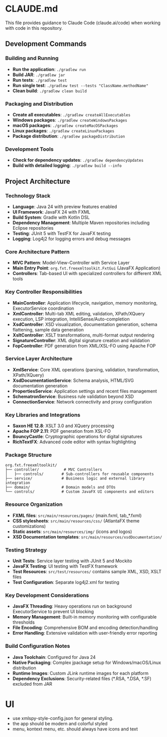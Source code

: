 # CLAUDE.md

This file provides guidance to Claude Code (claude.ai/code) when working with code in this repository.

## Development Commands

### Building and Running
- **Run the application**: `./gradlew run`
- **Build JAR**: `./gradlew jar`
- **Run tests**: `./gradlew test`
- **Run single test**: `./gradlew test --tests "ClassName.methodName"`
- **Clean build**: `./gradlew clean build`

### Packaging and Distribution
- **Create all executables**: `./gradlew createAllExecutables`
- **Windows packages**: `./gradlew createWindowsPackages`
- **macOS packages**: `./gradlew createMacOSPackages`  
- **Linux packages**: `./gradlew createLinuxPackages`
- **Package distribution**: `./gradlew packageDistribution`

### Development Tools
- **Check for dependency updates**: `./gradlew dependencyUpdates`
- **Build with detailed logging**: `./gradlew build --info`

## Project Architecture

### Technology Stack

- **Language**: Java 24 with preview features enabled
- **UI Framework**: JavaFX 24 with FXML
- **Build System**: Gradle with Kotlin DSL
- **Dependency Management**: Multiple Maven repositories including Eclipse repositories
- **Testing**: JUnit 5 with TestFX for JavaFX testing
- **Logging**: Log4j2 for logging errors and debug messages

### Core Architecture Pattern
- **MVC Pattern**: Model-View-Controller with Service Layer
- **Main Entry Point**: `org.fxt.freexmltoolkit.FxtGui` (JavaFX Application)
- **Controllers**: Tab-based UI with specialized controllers for different XML tools

### Key Controller Responsibilities
- **MainController**: Application lifecycle, navigation, memory monitoring, ExecutorService coordination
- **XmlController**: Multi-tab XML editing, validation, XPath/XQuery execution, LSP integration,
  IntelliSense/Auto-completion
- **XsdController**: XSD visualization, documentation generation, schema flattening, sample data generation
- **XsltController**: XSLT transformations, multi-format output rendering
- **SignatureController**: XML digital signature creation and validation
- **FopController**: PDF generation from XML/XSL-FO using Apache FOP

### Service Layer Architecture
- **XmlService**: Core XML operations (parsing, validation, transformation, XPath/XQuery)
- **XsdDocumentationService**: Schema analysis, HTML/SVG documentation generation
- **PropertiesService**: Application settings and recent files management
- **SchematronService**: Business rule validation beyond XSD
- **ConnectionService**: Network connectivity and proxy configuration

### Key Libraries and Integrations
- **Saxon HE 12.8**: XSLT 3.0 and XQuery processing
- **Apache FOP 2.11**: PDF generation from XSL-FO
- **BouncyCastle**: Cryptographic operations for digital signatures
- **RichTextFX**: Advanced code editor with syntax highlighting

### Package Structure
```
org.fxt.freexmltoolkit/
├── controller/           # MVC Controllers
│   ├── controls/        # Sub-controllers for reusable components
├── service/             # Business logic and external library integration
├── domain/              # Domain models and DTOs
└── controls/            # Custom JavaFX UI components and editors
```

### Resource Organization
- **FXML files**: `src/main/resources/pages/` (main.fxml, tab_*.fxml)
- **CSS stylesheets**: `src/main/resources/css/` (AtlantaFX theme customizations)
- **Static assets**: `src/main/resources/img/` (icons and logos)
- **XSD Documentation templates**: `src/main/resources/xsdDocumentation/`

### Testing Strategy
- **Unit Tests**: Service layer testing with JUnit 5 and Mockito
- **JavaFX Testing**: UI testing with TestFX framework
- **Test Resources**: `src/test/resources/` contains sample XML, XSD, XSLT files
- **Test Configuration**: Separate log4j2.xml for testing

### Key Development Considerations
- **JavaFX Threading**: Heavy operations run on background ExecutorService to prevent UI blocking
- **Memory Management**: Built-in memory monitoring with configurable thresholds
- **File Encoding**: Comprehensive BOM and encoding detection/handling
- **Error Handling**: Extensive validation with user-friendly error reporting

### Build Configuration Notes

- **Java Toolchain**: Configured for Java 24
- **Native Packaging**: Complex jpackage setup for Windows/macOS/Linux distribution
- **Runtime Images**: Custom JLink runtime images for each platform
- **Dependency Exclusions**: Security-related files (*.RSA, *.DSA, *.SF) excluded from JAR

# UI

- use xmlspy-style-config.json for general styling.
- the app should be modern and colorful styled
- menu, kontext menu, etc. should always have icons and text